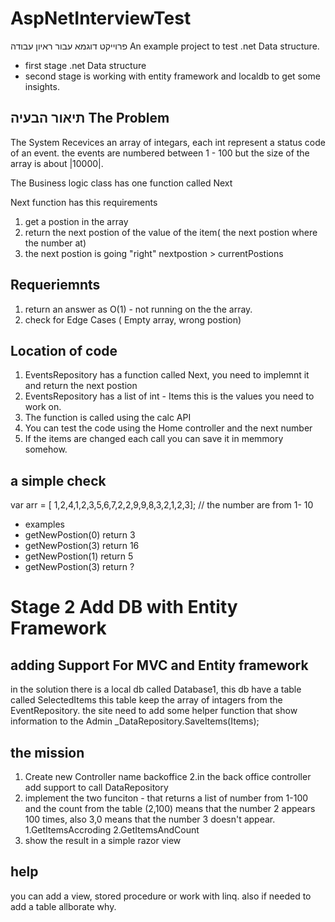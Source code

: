 # AspNetInterviewTest

פרוייקט דוגמא עבור ראיון עבודה
An example project to test .net Data structure.
* first stage .net Data structure
* second stage is working with entity framework and localdb to get some insights.

## תיאור הבעיה The Problem
The System Recevices an array of integars, each int represent a status code of an event. 
the events are numbered between 1 - 100 but the size of the array is about |10000|.

The Business logic class has one function called Next

Next function has this requirements

1. get a postion in the array
2. return the next postion of the value of the item( the next  postion where the number at)
3. the next postion is going "right" nextpostion > currentPostions


## Requeriemnts
1. return an answer as O(1) - not running on the the array.
2. check for Edge Cases ( Empty array, wrong postion)


## Location of code

1. EventsRepository has a function called Next, you need to implemnt it and return the next postion
2. EventsRepository has a list of int - Items this is the values you need to work on.
3. The function is called using the calc API
4. You can test the code using the Home controller and the next number
5. If the items are changed each call you can save it in memmory somehow.

## a simple check


var arr = [ 1,2,4,1,2,3,5,6,7,2,2,9,9,8,3,2,1,2,3];
// the number are from 1- 10


* examples 
* getNewPostion(0) return 3
* getNewPostion(3) return 16
* getNewPostion(1) return 5
* getNewPostion(3) return ?

# Stage 2 Add DB with Entity Framework

## adding Support For MVC and Entity framework 

in the solution there is a local db called Database1, this db have a table called SelectedItems
this table keep the array of intagers from the EventRepository. the site need to add some helper function that show information to the Admin
 _DataRepository.SaveItems(Items);

## the mission
1. Create new Controller name backoffice
2.in the back office controller add support to call DataRepository
3. implement the two funciton - that returns a list of number from 1-100 and the count from the table
    (2,100) means that the number 2 appears 100 times, also 3,0 means that the number 3 doesn't appear.
    1.GetItemsAccroding
    2.GetItemsAndCount
4. show the result in a simple razor view

## help
you can add a view, stored procedure or work with linq. also if needed to add a table allborate why.




